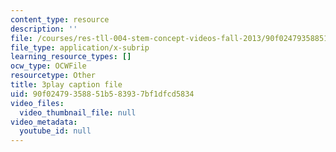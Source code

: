 ```yaml
---
content_type: resource
description: ''
file: /courses/res-tll-004-stem-concept-videos-fall-2013/90f02479358851b583937bf1dfcd5834_JGeTcRfKgBo.vtt
file_type: application/x-subrip
learning_resource_types: []
ocw_type: OCWFile
resourcetype: Other
title: 3play caption file
uid: 90f02479-3588-51b5-8393-7bf1dfcd5834
video_files:
  video_thumbnail_file: null
video_metadata:
  youtube_id: null
---
```

